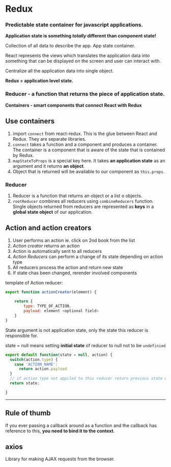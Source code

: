 # Redux

### Predictable state container for javascript applications.


**Application state is something _totally_ different than component state!**

Collection of all data to describe the app. App state container.

React represents the views which translates the application data into something that can be displayed on the screen and user can interact with.

Centralize all the application data into single object.

**Redux = application level state.**

### Reducer - a function that returns the piece of application state.

**Containers - smart components that connect React with Redux**

## Use containers

1. import ```connect``` from react-redux. This is the glue between React and Redux. They are separate libraries. 
2. ```connect``` takes a function and a component and produces a container. The container is a component that is aware of the state that is contained by Redux.
3. ```mapStateToProps``` is a special key here. It takes **an application state** as an argument and it returns **an object**. 
4. Object that is returned will be available to our component as ```this.props```.

### Reducer

1. Reducer is a function that returns an object or a list o objects. 
2. ```rootReducer``` combines all reducers using ```combineReducers``` function. Single objects returned from reducers are represented as **keys** in a **global state object** of our application.


## Action and action creators
1. User performs an action ie. click on 2nd book from the list
2. _Action creator_ returns an action
3. Action is automatically sent to all reducers
4. _Action Reducers_ can perform a change of its state depending on action type
5. All reducers process the action and return new state
6. If state chas been changed, rerender involved components


template of Action reducer:
```javascript
export function actionCreator(element) {
    
    return {
        type: TYPE_OF_ACTION,
        payload: element <optional field>
    }
}
```

State argument is not application state, only the state this reducer is responsible for.

state = null means setting **initial state** of reducer to null not to be ```undefinied```
```javascript
export default function(state = null, action) {
  switch(action.type) {
    case 'ACTION_NAME':
      return action.payload
  }
  // if action type not appiled to this reducer return previous state without change
  return state;

}
```


------
## Rule of thumb

If you ever passing a callback around as a function and the callback has reference to this, **you need to bind it to the context**.


## axios

Library for making AJAX requests from the browser.